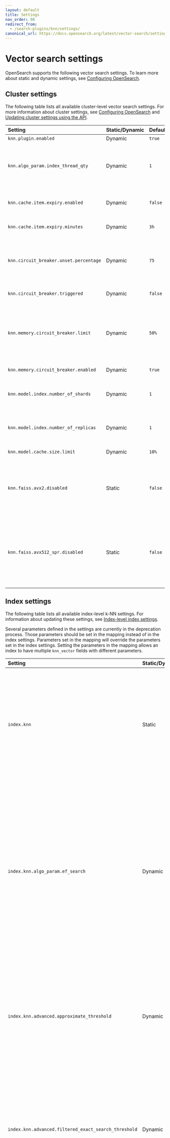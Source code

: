 ```yaml
---
layout: default
title: Settings
nav_order: 90
redirect_from:
  - /search-plugins/knn/settings/
canonical_url: https://docs.opensearch.org/latest/vector-search/settings/
---
```


# Vector search settings

OpenSearch supports the following vector search settings. To learn more about static and dynamic settings, see [Configuring OpenSearch]({{site.url}}{{site.baseurl}}/install-and-configure/configuring-opensearch/index/).

## Cluster settings

The following table lists all available cluster-level vector search settings. For more information about cluster settings, see [Configuring OpenSearch]({{site.url}}{{site.baseurl}}/install-and-configure/configuring-opensearch/index/#updating-cluster-settings-using-the-api) and [Updating cluster settings using the API]({{site.url}}{{site.baseurl}}/install-and-configure/configuring-opensearch/index/#updating-cluster-settings-using-the-api).

Setting | Static/Dynamic | Default | Description
:--- | :--- | :--- | :---
`knn.plugin.enabled`| Dynamic | `true` | Enables or disables the k-NN plugin.
`knn.algo_param.index_thread_qty` | Dynamic | `1` | The number of threads used for native library and Lucene library (for OpenSearch version 2.19 and later) index creation. Keeping this value low reduces the CPU impact of the k-NN plugin but also reduces indexing performance.
`knn.cache.item.expiry.enabled` | Dynamic | `false` | Whether to remove native library indexes from memory that have not been accessed in a specified period of time.
`knn.cache.item.expiry.minutes` | Dynamic | `3h` | If enabled, the amount of idle time before a native library index is removed from memory.
`knn.circuit_breaker.unset.percentage` | Dynamic | `75` | The native memory usage threshold for the circuit breaker. Memory usage must be lower than this percentage of `knn.memory.circuit_breaker.limit` in order for `knn.circuit_breaker.triggered` to remain `false`.
`knn.circuit_breaker.triggered` | Dynamic | `false` | `true` when memory usage exceeds the `knn.circuit_breaker.unset.percentage` value.
`knn.memory.circuit_breaker.limit` | Dynamic | `50%` | The native memory limit for native library indexes. At the default value, if a machine has 100 GB of memory and the JVM uses 32 GB, then the k-NN plugin uses 50% of the remaining 68 GB (34 GB). If memory usage exceeds this value, then the plugin removes the native library indexes used least recently.
`knn.memory.circuit_breaker.enabled` | Dynamic | `true` | Whether to enable the k-NN memory circuit breaker.
`knn.model.index.number_of_shards`| Dynamic | `1` | The number of shards to use for the model system index, which is the OpenSearch index that stores the models used for approximate nearest neighbor (ANN) search.
`knn.model.index.number_of_replicas`| Dynamic | `1` | The number of replica shards to use for the model system index. Generally, in a multi-node cluster, this value should be at least 1 in order to increase stability.
`knn.model.cache.size.limit` | Dynamic | `10%` |  The model cache limit cannot exceed 25% of the JVM heap.
`knn.faiss.avx2.disabled` | Static | `false` | A static setting that specifies whether to disable the SIMD-based `libopensearchknn_faiss_avx2.so` library and load the non-optimized `libopensearchknn_faiss.so` library for the Faiss engine on machines with x64 architecture. For more information, see [Single Instruction Multiple Data (SIMD) optimization]({{site.url}}{{site.baseurl}}/field-types/supported-field-types/knn-methods-engines/#simd-optimization).
`knn.faiss.avx512_spr.disabled` | Static | `false` | A static setting that specifies whether to disable the SIMD-based `libopensearchknn_faiss_avx512_spr.so` library and load either the `libopensearchknn_faiss_avx512.so` , `libopensearchknn_faiss_avx2.so`, or the non-optimized `libopensearchknn_faiss.so` library for the Faiss engine on machines with x64 architecture. For more information, see [SIMD optimization for the Faiss engine]({{site.url}}{{site.baseurl}}/field-types/supported-field-types/knn-methods-engines/#simd-optimization).

## Index settings

The following table lists all available index-level k-NN settings. For information about updating these settings, see [Index-level index settings]({{site.url}}{{site.baseurl}}/install-and-configure/configuring-opensearch/index-settings/#index-level-index-settings).

Several parameters defined in the settings are currently in the deprecation process. Those parameters should be set in the mapping instead of in the index settings. Parameters set in the mapping will override the parameters set in the index settings. Setting the parameters in the mapping allows an index to have multiple `knn_vector` fields with different parameters.

Setting | Static/Dynamic | Default | Description
:--- | :--- |:--------| :---
`index.knn` | Static | `false` | Whether the index should build native library indexes for the `knn_vector` fields. If set to `false`, the `knn_vector` fields will be stored in doc values, but approximate k-NN search functionality will be disabled.
`index.knn.algo_param.ef_search` | Dynamic | `100`   | `ef` (or `efSearch`) represents the size of the dynamic list for the nearest neighbors used during a search. Higher `ef` values lead to a more accurate but slower search. `ef` cannot be set to a value lower than the number of queried nearest neighbors, `k`. `ef` can take any value between `k` and the size of the dataset. 
`index.knn.advanced.approximate_threshold` | Dynamic | `15000` | The number of vectors that a segment must have before creating specialized data structures for ANN search. Set to `-1` to disable building vector data structures and to `0` to always build them.
`index.knn.advanced.filtered_exact_search_threshold`| Dynamic | None    | The filtered ID threshold value used to switch to exact search during filtered ANN search. If the number of filtered IDs in a segment is lower than this setting's value, then exact search will be performed on the filtered IDs.
`index.knn.derived_source.enabled` (Experimental) | Static | `false` | Removes vectors from `_source` storage, reducing overall disk consumption for vector indexes. Only supported for non-nested fields. This feature is experimental in OpenSearch 2.19. It is not recommended for production use. Backward compatibility is not guaranteed.
`index.knn.algo_param.ef_construction` | Static | `100`   | Deprecated in 1.0.0. Use the [mapping parameters]({{site.url}}{{site.baseurl}}/field-types/supported-field-types/knn-methods-engines/) to set this value instead.
`index.knn.algo_param.m` | Static | `16`    | Deprecated in 1.0.0. Use the [mapping parameters]({{site.url}}{{site.baseurl}}/field-types/supported-field-types/knn-methods-engines/) to set this value instead.
`index.knn.space_type` | Static | `l2`    | Deprecated in 1.0.0. Use the [mapping parameters]({{site.url}}{{site.baseurl}}/field-types/supported-field-types/knn-methods-engines/) to set this value instead.

An index created in OpenSearch version 2.11 or earlier will still use the previous `ef_construction` and `ef_search` values (`512`).
{: .note}